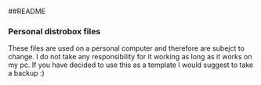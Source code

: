 ##README

### Personal distrobox files
These files are used on a personal computer and therefore are subejct to change.
I do not take any responsibility for it working as long as it works on my pc.
If you have decided to use this as a template I would suggest to take a backup :)